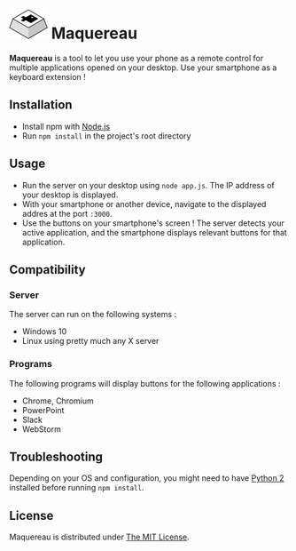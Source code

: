 # ![Maquereau logo](maquereau.png) Maquereau
**Maquereau** is a tool to let you use your phone as a remote control for multiple applications opened on your desktop. Use your smartphone as a keyboard extension !

## Installation

- Install npm with [Node.js](https://nodejs.org/en/)
- Run `npm install` in the project's root directory

## Usage

- Run the server on your desktop using `node app.js`. The IP address of your desktop is displayed.
- With your smartphone or another device, navigate to the displayed addres at the port `:3000`.
- Use the buttons on your smartphone's screen ! The server detects your active application, and the smartphone displays relevant buttons for that application.

## Compatibility

### Server

The server can run on the following systems :

- Windows 10
- Linux using pretty much any X server

### Programs

The following programs will display buttons for the following applications :

- Chrome, Chromium
- PowerPoint
- Slack
- WebStorm

## Troubleshooting

Depending on your OS and configuration, you might need to have [Python 2](https://www.python.org/) installed before running `npm install`.

## License

Maquereau is distributed under [The MIT License](http://opensource.org/licenses/MIT).